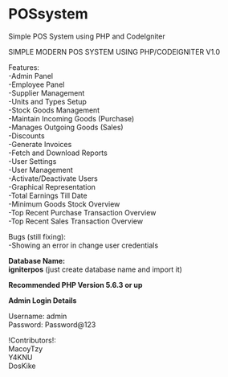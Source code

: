 # POSsystem
Simple POS System using PHP and CodeIgniter

SIMPLE MODERN POS SYSTEM USING PHP/CODEIGNITER V1.0


Features: <br>
-Admin Panel <br>
-Employee Panel <br>
-Supplier Management <br>
-Units and Types Setup <br>
-Stock Goods Management <br>
-Maintain Incoming Goods (Purchase) <br>
-Manages Outgoing Goods (Sales) <br>
-Discounts <br>
-Generate Invoices <br>
-Fetch and Download Reports <br>
-User Settings <br>
-User Management <br>
-Activate/Deactivate Users <br>
-Graphical Representation <br>
-Total Earnings Till Date <br>
-Minimum Goods Stock Overview <br>
-Top Recent Purchase Transaction Overview <br>
-Top Recent Sales Transaction Overview <br>

Bugs (still fixing):  <br>
-Showing an error in change user credentials


**Database Name:  <br> igniterpos** (just create database name and import it)

**Recommended PHP Version 5.6.3 or up**


**Admin Login Details**

Username: admin  <br>
Password: Password@123

!Contributors!: <br> MacoyTzy <br>Y4KNU <br> DosKike
